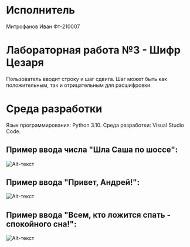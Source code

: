 # Исполнитель

Митрофанов Иван
Фт-210007

# Лабораторная работа №3 - Шифр Цезаря

Пользователь вводит строку и шаг сдвига. Шаг может быть как положительным, так и отрицательным для расшифровки.

# Среда разработки

Язык программирования: Python 3.10.
Среда разработки: Visual Studio Code.

## Пример ввода числа "Шла Саша по шоссе":

![Alt-текст](https://sun9-north.userapi.com/sun9-81/s/v1/ig2/QKoZ897pQiTXge9rwIe3uQvN7uDRL926rU8DMmLxBavzU9Vdvtuikf1-eLGZqBtEUURbJYkDKm6eACJEgWZ8UlS3.jpg?size=403x57&quality=96&type=album)

## Пример ввода "Привет, Андрей!":
![Alt-текст](https://sun9-east.userapi.com/sun9-73/s/v1/ig2/TXVAmazOtQFjuHGShnPXVnRaU9u-pqIS50Kacz4wgUiTGfD4Q3AVtNrt4ab33vNyJDwU_cal6HbVtpBl0UWnR9eD.jpg?size=362x45&quality=96&type=album)

## Пример ввода "Всем, кто ложится спать - спокойного сна!":
![Alt-текст](https://sun9-north.userapi.com/sun9-83/s/v1/ig2/Gw-OgEW2SjYDfQw0gL1zLEA4Ly6k6RD81gb1qD3PHtt5TaA_1mQHnBP3T307dTD9nEHZDbz1KVHrdu9PVqYaWVb4.jpg?size=482x48&quality=96&type=album)
